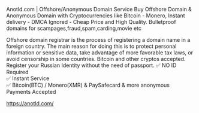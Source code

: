 Anotld.com | Offshore/Anonymous Domain Service
Buy Offshore Domain & Anonymous Domain with Cryptocurrencies like Bitcoin - Monero, Instant delivery - DMCA Ignored - Cheap Price and High Quality.
Bulletproof domains for scampages,fraud,spam,carding,movie etc

Offshore domain registrar is the process of registering a domain name in a foreign country. The main reason for doing this is to protect personal information or sensitive data, take advantage of more favorable tax laws, or avoid censorship in some countries.
 Bitcoin and other cryptos accepted. Register your Russian Identity without the need of passport.
✅ NO ID Required  
✅ Instant Service  
✅ Bitcoin(BTC) / Monero(XMR) & PaySafecard & more anonymous Payments Accepted

https://anotld.com/
